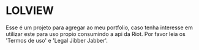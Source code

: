 # LOLVIEW

Esse é um projeto para agregar ao meu portfolio, caso tenha interesse em utilizar este para uso propio consumindo a api da Riot. Por favor leia os 'Termos de uso' e 'Legal Jibber Jabber'. 